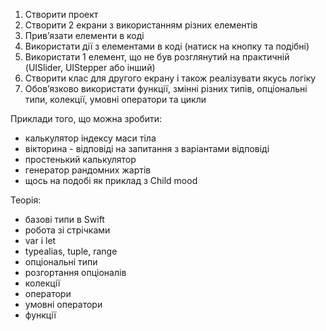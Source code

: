 1. Створити проект
2. Створити 2 екрани з використанням різних елементів
3. Прив’язати елементи в коді
4. Використати дії з елементами в коді (натиск на кнопку та подібні)
5. Використати 1 елемент, що не був розглянутий на практичній (UISlider, UIStepper або інший)
6. Створити клас для другого екрану і також реалізувати якусь логіку
7. Обов’язково використати функції, змінні різних типів, опціональні типи, колекції, умовні оператори та цикли

Приклади того, що можна зробити: 
 - калькулятор індексу маси тіла
 - вікторина - відповіді на запитання з варіантами відповіді
 - простенький калькулятор
 - генератор рандомних жартів
 - щось на подобі як приклад з Child mood

Теорія:
- базові типи в Swift 
- робота зі стрічками
- var і let 
- typealias, tuple, range 
- опціональні типи
- розгортання опціоналів
- колекції
- оператори
- умовні оператори
- функції
